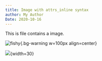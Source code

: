 ```yaml
---
title: Image with attrs_inline syntax
author: My Author
Date: 2020-10-16
---
```

This is file contains a image.

![fishy](img/fun-fish.png){.bg-warning w=100px align=center}

![]({static}/images/foobar.png){width=30}
